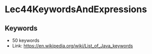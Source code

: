 # Lec44KeywordsAndExpressions

## Keywords
* 50 keywords
* Link: https://en.wikipedia.org/wiki/List_of_Java_keywords
